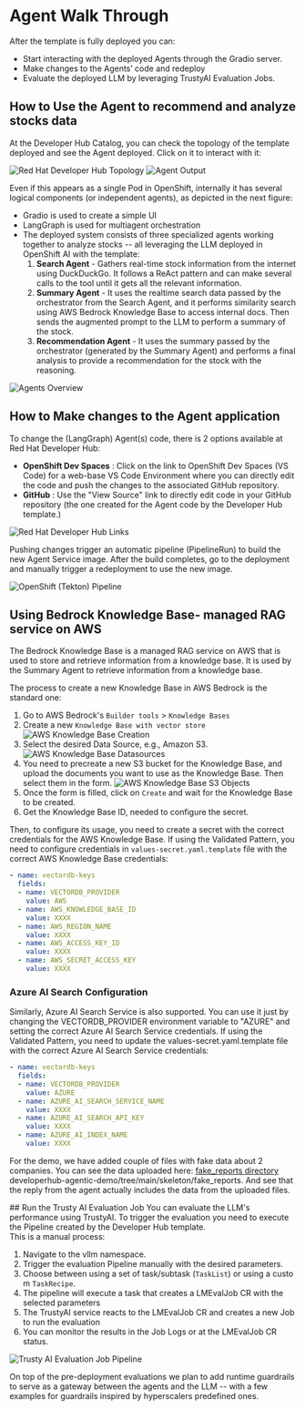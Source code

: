 # Agent Walk Through
After the template is fully deployed you can:
- Start interacting with the deployed Agents through the Gradio server.
- Make changes to the Agents’ code and redeploy
- Evaluate the deployed LLM by leveraging TrustyAI Evaluation Jobs.

## How to Use the Agent to recommend and analyze stocks data

At the Developer Hub Catalog, you can check the topology of the template deployed and see the Agent deployed. Click on it to interact with it:

![Red Hat Developer Hub Topology](../images/rhdh_topology.png)
![Agent Output](../images/agent_output.png)

Even if this appears as a single Pod in OpenShift, internally it has several logical components (or independent agents), as depicted in the next figure:
- Gradio is used to create a simple UI
- LangGraph is used for multiagent orchestration
- The deployed system consists of three specialized agents working together to analyze stocks -- all leveraging the LLM deployed in OpenShift AI with the template:
  1. **Search Agent** - Gathers real-time stock information from the internet using DuckDuckGo. It follows a ReAct pattern and can make several calls to the tool until it gets all the relevant information.
  2. **Summary Agent** - It uses the realtime search data passed by the orchestrator from the Search Agent, and it performs similarity search using AWS Bedrock Knowledge Base to access internal docs. Then sends the augmented prompt to the LLM to perform a summary of the stock.
  3. **Recommendation Agent** - It uses the summary passed by the orchestrator (generated by the Summary Agent) and performs a final analysis to provide a recommendation for the stock with the reasoning.

![Agents Overview](../images/agentic-bedrock.png)

## How to Make changes to the Agent application

To change the (LangGraph) Agent(s) code, there is 2 options available at Red Hat Developer Hub:
- **OpenShift Dev Spaces** : Click on the link to OpenShift Dev Spaces (VS Code) for a web-base VS Code Environment where you can directly edit the code and push the changes to the associated GitHub repository.
- **GitHub** : Use the "View Source" link to directly edit code in your GitHub repository (the one created for the Agent code by the Developer Hub template.)

![Red Hat Developer Hub Links](../images/rhdh_links.png)

Pushing changes trigger an automatic pipeline (PipelineRun) to build the new Agent Service image. After the build completes, go to the deployment and manually trigger a redeployment to use the new image.

![OpenShift (Tekton) Pipeline](../images/ocp_pipeline.png)

## Using Bedrock Knowledge Base- managed RAG service on AWS

The Bedrock Knowledge Base is a managed RAG service on AWS that is used to store and retrieve information from a knowledge base. It is used by the Summary Agent to retrieve information from a knowledge base.

The process to create a new Knowledge Base in AWS Bedrock is the standard one:
1. Go to AWS Bedrock's `Builder tools` > `Knowledge Bases`
2. Create a new `Knowledge Base with vector store`
![AWS Knowledge Base Creation](../images/aws_kb_creation.png)
3. Select the desired Data Source, e.g., Amazon S3.
![AWS Knowledge Base Datasources](../images/aws_kb_datasources.png)
4. You need to precreate a new S3 bucket for the Knowledge Base, and upload the documents you want to use as the Knowledge Base. Then select them in the form.
![AWS Knowledge Base S3 Objects](../images/aws_kb_s3.png)
5. Once the form is filled, click on `Create` and wait for the Knowledge Base to be created.
6. Get the Knowledge Base ID, needed to configure the secret.

Then, to configure its usage, you need to create a secret with the correct credentials for the AWS Knowledge Base. If using the Validated Pattern, you need to configure credentials in `values-secret.yaml.template` file with the correct AWS Knowledge Base credentials:

```yaml
- name: vectordb-keys
  fields:
  - name: VECTORDB_PROVIDER
    value: AWS
  - name: AWS_KNOWLEDGE_BASE_ID
    value: XXXX
  - name: AWS_REGION_NAME
    value: XXXX
  - name: AWS_ACCESS_KEY_ID
    value: XXXX
  - name: AWS_SECRET_ACCESS_KEY
    value: XXXX
```

### Azure AI Search Configuration
Similarly, Azure AI Search Service is also supported. You can use it just by changing the VECTORDB_PROVIDER environment variable to "AZURE" and setting the correct Azure AI Search Service credentials. If using the Validated Pattern, you need to update the values-secret.yaml.template file with the correct Azure AI Search Service credentials:

```yaml
- name: vectordb-keys
  fields:
  - name: VECTORDB_PROVIDER
    value: AZURE
  - name: AZURE_AI_SEARCH_SERVICE_NAME
    value: XXXX
  - name: AZURE_AI_SEARCH_API_KEY
    value: XXXX
  - name: AZURE_AI_INDEX_NAME
    value: XXXX
```

For the demo, we have added couple of files with fake data about 2 companies. You can see the data uploaded here: [fake_reports directory](https://github.com/luis5tb/developerhub-agentic-demo/tree/main/skeleton/fake_reports) developerhub-agentic-demo/tree/main/skeleton/fake_reports. And see that the reply from the agent actually includes the data from the uploaded files.

## Run the Trusty AI Evaluation Job
You can evaluate the LLM's performance using TrustyAI. To trigger the evaluation you need to execute the Pipeline created by the Developer Hub template. This is a manual process:
1. Navigate to the vllm namespace.
2. Trigger the evaluation Pipeline manually with the desired parameters.
3. Choose between using a set of task/subtask (`TaskList`) or using a custom `TaskRecipe`.
4. The pipeline will execute a task that creates a LMEvalJob CR with the selected parameters
5. The TrustyAI service reacts to the LMEvalJob CR and creates a new Job to run the evaluation
6. You can monitor the results in the Job Logs or at the LMEvalJob CR status.

![Trusty AI Evaluation Job Pipeline](../images/lmeval_pipeline.png)

On top of the pre-deployment evaluations we plan to add runtime guardrails to serve as a gateway between the agents and the LLM -- with a few examples for guardrails inspired by hyperscalers predefined ones.
